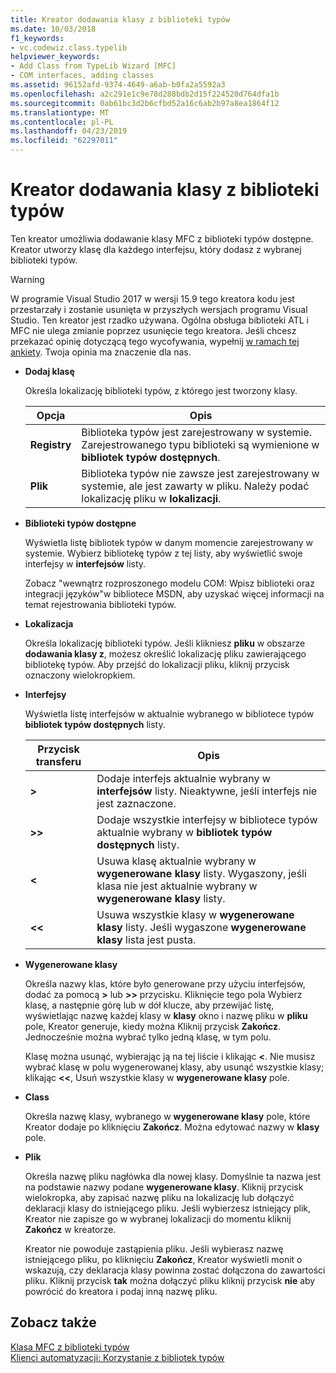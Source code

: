 ```yaml
---
title: Kreator dodawania klasy z biblioteki typów
ms.date: 10/03/2018
f1_keywords:
- vc.codewiz.class.typelib
helpviewer_keywords:
- Add Class from TypeLib Wizard [MFC]
- COM interfaces, adding classes
ms.assetid: 96152afd-9374-4649-a6ab-b0fa2a5592a3
ms.openlocfilehash: a2c291e1c9e78d288bdb2d15f224520d764dfa1b
ms.sourcegitcommit: 0ab61bc3d2b6cfbd52a16c6ab2b97a8ea1864f12
ms.translationtype: MT
ms.contentlocale: pl-PL
ms.lasthandoff: 04/23/2019
ms.locfileid: "62297011"
---
```

# <a name="add-class-from-typelib-wizard"></a>Kreator dodawania klasy z biblioteki typów

Ten kreator umożliwia dodawanie klasy MFC z biblioteki typów dostępne. Kreator utworzy klasę dla każdego interfejsu, który dodasz z wybranej biblioteki typów.

> [!WARNING]
> W programie Visual Studio 2017 w wersji 15.9 tego kreatora kodu jest przestarzały i zostanie usunięta w przyszłych wersjach programu Visual Studio. Ten kreator jest rzadko używana. Ogólna obsługa biblioteki ATL i MFC nie ulega zmianie poprzez usunięcie tego kreatora. Jeśli chcesz przekazać opinię dotyczącą tego wycofywania, wypełnij [w ramach tej ankiety](https://www.surveymonkey.com/r/QDWKKCN). Twoja opinia ma znaczenie dla nas.

- **Dodaj klasę**

   Określa lokalizację biblioteki typów, z którego jest tworzony klasy.

   |Opcja|Opis|
   |------------|-----------------|
   |**Registry**|Biblioteka typów jest zarejestrowany w systemie. Zarejestrowanego typu biblioteki są wymienione w **bibliotek typów dostępnych**.|
   |**Plik**|Biblioteka typów nie zawsze jest zarejestrowany w systemie, ale jest zawarty w pliku. Należy podać lokalizację pliku w **lokalizacji**.|

- **Biblioteki typów dostępne**

   Wyświetla listę bibliotek typów w danym momencie zarejestrowany w systemie. Wybierz bibliotekę typów z tej listy, aby wyświetlić swoje interfejsy w **interfejsów** listy.

   Zobacz "wewnątrz rozproszonego modelu COM: Wpisz biblioteki oraz integracji języków"w bibliotece MSDN, aby uzyskać więcej informacji na temat rejestrowania biblioteki typów.

- **Lokalizacja**

   Określa lokalizację biblioteki typów. Jeśli klikniesz **pliku** w obszarze **dodawania klasy z**, możesz określić lokalizację pliku zawierającego bibliotekę typów. Aby przejść do lokalizacji pliku, kliknij przycisk oznaczony wielokropkiem.

- **Interfejsy**

   Wyświetla listę interfejsów w aktualnie wybranego w bibliotece typów **bibliotek typów dostępnych** listy.

   |Przycisk transferu|Opis|
   |---------------------|-----------------|
   |**>**|Dodaje interfejs aktualnie wybrany w **interfejsów** listy. Nieaktywne, jeśli interfejs nie jest zaznaczone.|
   |**>>**|Dodaje wszystkie interfejsy w bibliotece typów aktualnie wybrany w **bibliotek typów dostępnych** listy.|
   |**\<**|Usuwa klasę aktualnie wybrany w **wygenerowane klasy** listy. Wygaszony, jeśli klasa nie jest aktualnie wybrany w **wygenerowane klasy** listy.|
   |**\<\<**|Usuwa wszystkie klasy w **wygenerowane klasy** listy. Jeśli wygaszone **wygenerowane klasy** lista jest pusta.|

- **Wygenerowane klasy**

   Określa nazwy klas, które było generowane przy użyciu interfejsów, dodać za pomocą **>** lub **>>** przycisku. Kliknięcie tego pola Wybierz klasę, a następnie górę lub w dół klucze, aby przewijać listę, wyświetlając nazwę każdej klasy w **klasy** okno i nazwę pliku w **pliku** pole, Kreator generuje, kiedy można Kliknij przycisk **Zakończ**. Jednocześnie można wybrać tylko jedną klasę, w tym polu.

   Klasę można usunąć, wybierając ją na tej liście i klikając **<**. Nie musisz wybrać klasę w polu wygenerowanej klasy, aby usunąć wszystkie klasy; klikając **<<**, Usuń wszystkie klasy w **wygenerowane klasy** pole.

- **Class**

   Określa nazwę klasy, wybranego w **wygenerowane klasy** pole, które Kreator dodaje po kliknięciu **Zakończ**. Można edytować nazwy w **klasy** pole.

- **Plik**

   Określa nazwę pliku nagłówka dla nowej klasy. Domyślnie ta nazwa jest na podstawie nazwy podane **wygenerowane klasy**. Kliknij przycisk wielokropka, aby zapisać nazwę pliku na lokalizację lub dołączyć deklaracji klasy do istniejącego pliku. Jeśli wybierzesz istniejący plik, Kreator nie zapisze go w wybranej lokalizacji do momentu kliknij **Zakończ** w kreatorze.

   Kreator nie powoduje zastąpienia pliku. Jeśli wybierasz nazwę istniejącego pliku, po kliknięciu **Zakończ**, Kreator wyświetli monit o wskazują, czy deklaracja klasy powinna zostać dołączona do zawartości pliku. Kliknij przycisk **tak** można dołączyć pliku kliknij przycisk **nie** aby powrócić do kreatora i podaj inną nazwę pliku.

## <a name="see-also"></a>Zobacz także

[Klasa MFC z biblioteki typów](../../mfc/reference/adding-an-mfc-class-from-a-type-library.md)<br/>
[Klienci automatyzacji: Korzystanie z bibliotek typów](../../mfc/automation-clients-using-type-libraries.md)
